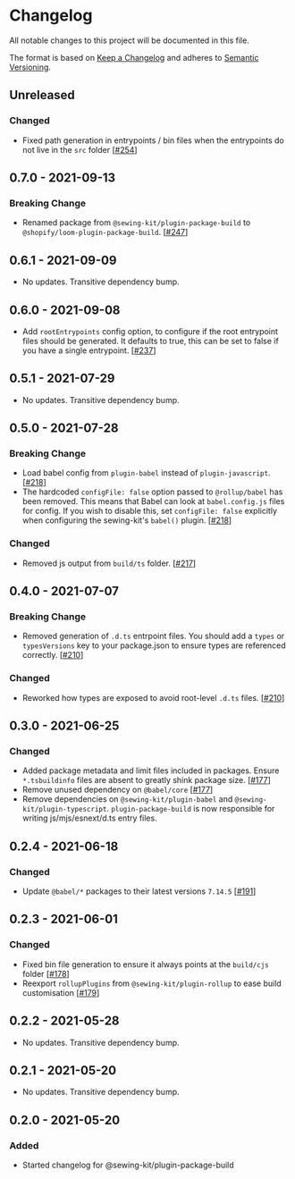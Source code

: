 # Changelog

All notable changes to this project will be documented in this file.

The format is based on [Keep a Changelog](http://keepachangelog.com/en/1.0.0/)
and adheres to [Semantic Versioning](http://semver.org/spec/v2.0.0.html).

## Unreleased

### Changed

- Fixed path generation in entrypoints / bin files when the entrypoints do not live in the `src` folder [[#254](https://github.com/Shopify/loom/pull/254)]

## 0.7.0 - 2021-09-13

### Breaking Change

- Renamed package from `@sewing-kit/plugin-package-build` to `@shopify/loom-plugin-package-build`. [[#247](https://github.com/Shopify/loom/pull/247)]

## 0.6.1 - 2021-09-09

- No updates. Transitive dependency bump.

## 0.6.0 - 2021-09-08

- Add `rootEntrypoints` config option, to configure if the root entrypoint files should be generated. It defaults to true, this can be set to false if you have a single entrypoint. [[#237](https://github.com/Shopify/loom/pull/237)]

## 0.5.1 - 2021-07-29

- No updates. Transitive dependency bump.

## 0.5.0 - 2021-07-28

### Breaking Change

- Load babel config from `plugin-babel` instead of `plugin-javascript`. [[#218](https://github.com/Shopify/loom/pull/218)]
- The hardcoded `configFile: false` option passed to `@rollup/babel` has been removed. This means that Babel can look at `babel.config.js` files for config. If you wish to disable this, set `configFile: false` explicitly when configuring the sewing-kit's `babel()` plugin. [[#218](https://github.com/Shopify/loom/pull/218)]

### Changed

- Removed js output from `build/ts` folder. [[#217](https://github.com/Shopify/loom/pull/217)]

## 0.4.0 - 2021-07-07

### Breaking Change

- Removed generation of `.d.ts` entrpoint files. You should add a `types` or `typesVersions` key to your package.json to ensure types are referenced correctly. [[#210](https://github.com/Shopify/loom/pull/210)]

### Changed

- Reworked how types are exposed to avoid root-level `.d.ts` files. [[#210](https://github.com/Shopify/loom/pull/210)]

## 0.3.0 - 2021-06-25

### Changed

- Added package metadata and limit files included in packages. Ensure `*.tsbuildinfo` files are absent to greatly shink package size. [[#177](https://github.com/Shopify/loom/pull/177)]
- Remove unused dependency on `@babel/core` [[#177](https://github.com/Shopify/loom/pull/177)]
- Remove dependencies on `@sewing-kit/plugin-babel` and `@sewing-kit/plugin-typescript`. `plugin-package-build` is now responsible for writing js/mjs/esnext/d.ts entry files.

## 0.2.4 - 2021-06-18

### Changed

- Update `@babel/*` packages to their latest versions `7.14.5` [[#191](https://github.com/Shopify/loom/pull/191)]

## 0.2.3 - 2021-06-01

### Changed

- Fixed bin file generation to ensure it always points at the `build/cjs` folder [[#178](https://github.com/Shopify/loom/pull/178)]
- Reexport `rollupPlugins` from `@sewing-kit/plugin-rollup` to ease build customisation [[#179](https://github.com/Shopify/loom/pull/179)]

## 0.2.2 - 2021-05-28

- No updates. Transitive dependency bump.

## 0.2.1 - 2021-05-20

- No updates. Transitive dependency bump.

## 0.2.0 - 2021-05-20

### Added

- Started changelog for @sewing-kit/plugin-package-build
